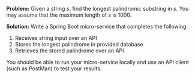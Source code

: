 **Problem:**
Given a string _s_, find the longest palindromic substring in _s_. You may assume that the maximum length of _s_ is 1000.

**Solution:**
Write a Spring Boot micro-service that completes the following:

1. Receives string input over an API
2. Stores the longest palindrome in provided database
3. Retrieves the stored palindrome over an API

You should be able to run your micro-service locally and use an API client (such as PostMan) to test your results.
